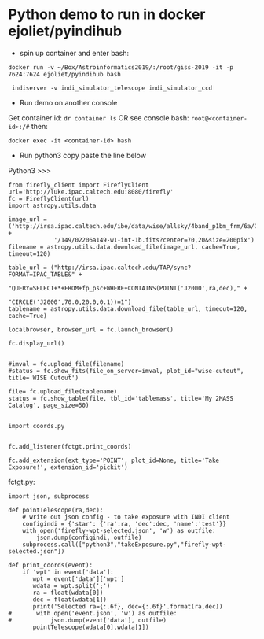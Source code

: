 # Python demo to run in docker ejoliet/pyindihub


- spin up container and enter bash:

`docker run -v ~/Box/Astroinformatics2019/:/root/giss-2019 -it -p 7624:7624 ejoliet/pyindihub bash`

` indiserver -v indi_simulator_telescope indi_simulator_ccd`

- Run demo on another console

Get container id: `dr container ls` OR see console bash: `root@<container-id>:/#`
then:

`docker exec -it <container-id> bash`

- Run python3 copy paste the line below


Python3 >>>
```
from firefly_client import FireflyClient
url='http://luke.ipac.caltech.edu:8080/firefly'
fc = FireflyClient(url)
import astropy.utils.data

image_url = ('http://irsa.ipac.caltech.edu/ibe/data/wise/allsky/4band_p1bm_frm/6a/02206a' + 
             '/149/02206a149-w1-int-1b.fits?center=70,20&size=200pix')
filename = astropy.utils.data.download_file(image_url, cache=True, timeout=120)

table_url = ("http://irsa.ipac.caltech.edu/TAP/sync?FORMAT=IPAC_TABLE&" +
                                             "QUERY=SELECT+*+FROM+fp_psc+WHERE+CONTAINS(POINT('J2000',ra,dec)," +
                                             "CIRCLE('J2000',70.0,20.0,0.1))=1")
tablename = astropy.utils.data.download_file(table_url, timeout=120, cache=True)

localbrowser, browser_url = fc.launch_browser()

fc.display_url()


#imval = fc.upload_file(filename)
#status = fc.show_fits(file_on_server=imval, plot_id="wise-cutout", title='WISE Cutout')

file= fc.upload_file(tablename)
status = fc.show_table(file, tbl_id='tablemass', title='My 2MASS Catalog', page_size=50)


import coords.py


fc.add_listener(fctgt.print_coords)

fc.add_extension(ext_type='POINT', plot_id=None, title='Take Exposure!', extension_id='pickit')
```



fctgt.py:
```
import json, subprocess

def pointTelescope(ra,dec):
    # write out json config - to take exposure with INDI client
    configindi = {'star': {'ra':ra, 'dec':dec, 'name':'test'}}
    with open('firefly-wpt-selected.json', 'w') as outfile:  
        json.dump(configindi, outfile)
    subprocess.call(["python3","takeExposure.py","firefly-wpt-selected.json"])
    
def print_coords(event):
    if 'wpt' in event['data']:
       wpt = event['data']['wpt']
       wdata = wpt.split(';')
       ra = float(wdata[0])
       dec = float(wdata[1])
       print('Selected ra={:.6f}, dec={:.6f}'.format(ra,dec))
#       with open('event.json', 'w') as outfile:  
#           json.dump(event['data'], outfile)
       pointTelescope(wdata[0],wdata[1])
```
